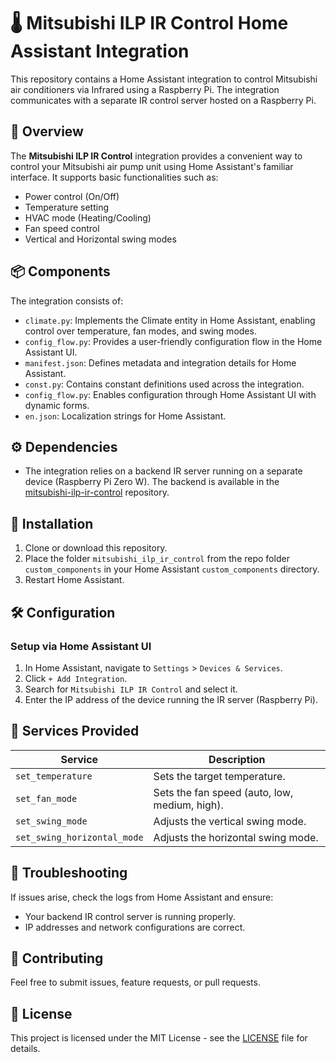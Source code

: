# 🌡️ Mitsubishi ILP IR Control Home Assistant Integration

This repository contains a Home Assistant integration to control Mitsubishi air conditioners via Infrared using a Raspberry Pi. The integration communicates with a separate IR control server hosted on a Raspberry Pi.

## 📖 Overview

The **Mitsubishi ILP IR Control** integration provides a convenient way to control your Mitsubishi air pump unit using Home Assistant's familiar interface. It supports basic functionalities such as:

- Power control (On/Off)
- Temperature setting
- HVAC mode (Heating/Cooling)
- Fan speed control
- Vertical and Horizontal swing modes

## 📦 Components

The integration consists of:
- `climate.py`: Implements the Climate entity in Home Assistant, enabling control over temperature, fan modes, and swing modes.
- `config_flow.py`: Provides a user-friendly configuration flow in the Home Assistant UI.
- `manifest.json`: Defines metadata and integration details for Home Assistant.
- `const.py`: Contains constant definitions used across the integration.
- `config_flow.py`: Enables configuration through Home Assistant UI with dynamic forms.
- `en.json`: Localization strings for Home Assistant.

## ⚙️ Dependencies

- The integration relies on a backend IR server running on a separate device (Raspberry Pi Zero W). The backend is available in the [mitsubishi-ilp-ir-control](https://github.com/anttitane/mitsubishi-ilp-ir-control) repository.

## 🚀 Installation

1. Clone or download this repository.
2. Place the folder `mitsubishi_ilp_ir_control` from the repo folder `custom_components` in your Home Assistant `custom_components` directory.
3. Restart Home Assistant.

## 🛠️ Configuration

### Setup via Home Assistant UI

1. In Home Assistant, navigate to `Settings` > `Devices & Services`.
2. Click `+ Add Integration`.
3. Search for `Mitsubishi ILP IR Control` and select it.
4. Enter the IP address of the device running the IR server (Raspberry Pi).

## 📌 Services Provided

| Service                    | Description                            |
|----------------------------|----------------------------------------|
| `set_temperature`           | Sets the target temperature.          |
| `set_fan_mode`              | Sets the fan speed (auto, low, medium, high). |
| `set_swing_mode` | Adjusts the vertical swing mode.        |
| `set_swing_horizontal_mode` | Adjusts the horizontal swing mode.     |

## 🧾 Troubleshooting

If issues arise, check the logs from Home Assistant and ensure:
- Your backend IR control server is running properly.
- IP addresses and network configurations are correct.

## 🤝 Contributing

Feel free to submit issues, feature requests, or pull requests.

## 📄 License

This project is licensed under the MIT License - see the [LICENSE](LICENSE) file for details.

